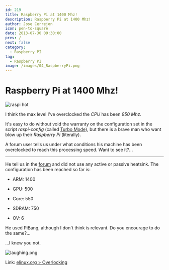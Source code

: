 ```yaml
---
id: 219
title: Raspberry Pi at 1400 Mhz!
description: Raspberry Pi at 1400 Mhz!
author: Jose Cerrejon
icon: pen-to-square
date: 2013-07-30 09:30:00
prev: /
next: false
category:
  - Raspberry PI
tag:
  - Raspberry PI
image: /images/04_RaspberryPi.png
---
```


# Raspberry Pi at 1400 Mhz!

![raspi hot](/images/04_RaspberryPi.png)

I think the max level I've overclocked the *CPU* has been *950 Mhz.*

It's easy to do without void the warranty on the configuration set in the script *raspi-config* (called [Turbo Mode](http://www.raspberrypi.org/archives/2008)), but there is a brave man who want blow up their *Raspberry Pi* (literally).

A forum user tells us under what conditions his machine has been overclocked to reach this processing speed. Want to see it?...

- - -
He tell us in the [forum](http://www.raspberrypi.org/phpBB3/viewtopic.php?f=63&t=51119) and did not use any active or passive heatsink. The configuration has been reached so far is:

* ARM: 1400

* GPU: 500

* Core: 550

* SDRAM: 750

* OV: 6

He used PiBang, although I don't think is relevant. Do you encourage to do the same?...

...I knew you not.

![laughing.png](/css/sm/laughing.png)

Link: [elinux.org > Overlocking](http://elinux.org/RPiconfig#Overclocking)